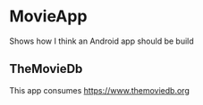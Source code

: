 # MovieApp
Shows how I think an Android app should be build

## TheMovieDb
This app consumes https://www.themoviedb.org
